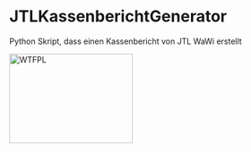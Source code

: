 # JTLKassenberichtGenerator
Python Skript, dass einen Kassenbericht von JTL WaWi erstellt

<a href="http://www.wtfpl.net/"><img
       src="http://www.wtfpl.net/wp-content/uploads/2012/12/logo-220x1601.png"
       width="220" height="160" alt="WTFPL" /></a>
